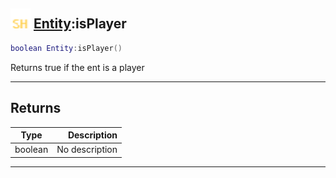 ## <img src="../../.gitbook/assets/shared.png" width="32" height="32" /> [Entity](../entity/README.md):isPlayer

```lua
boolean Entity:isPlayer()
```

Returns true if the ent is a player<br>

-----------------
## Returns

| Type   | Description |
| ------ | ----------: |
| boolean | No description |


--------